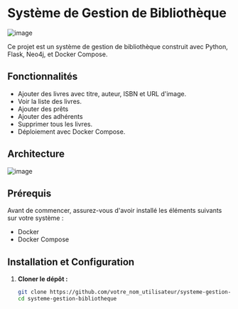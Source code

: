 # Système de Gestion de Bibliothèque
![image](https://github.com/ayman1902/NOSQLProject/assets/49163010/c04147e6-d18b-4192-b42a-91379fbb2499)


Ce projet est un système de gestion de bibliothèque construit avec Python, Flask, Neo4j, et Docker Compose.

## Fonctionnalités

- Ajouter des livres avec titre, auteur, ISBN et URL d'image.
- Voir la liste des livres.
- Ajouter des prêts
- Ajouter des adhérents
- Supprimer tous les livres.
- Déploiement avec Docker Compose.

## Architecture
![image](https://github.com/ayman1902/NOSQLProject/assets/49163010/29d3a473-0417-4d85-9706-b3459fe4ca69)

## Prérequis

Avant de commencer, assurez-vous d'avoir installé les éléments suivants sur votre système :
- Docker
- Docker Compose

## Installation et Configuration

1. **Cloner le dépôt :**

   ```bash
   git clone https://github.com/votre_nom_utilisateur/systeme-gestion-bibliotheque.git
   cd systeme-gestion-bibliotheque
